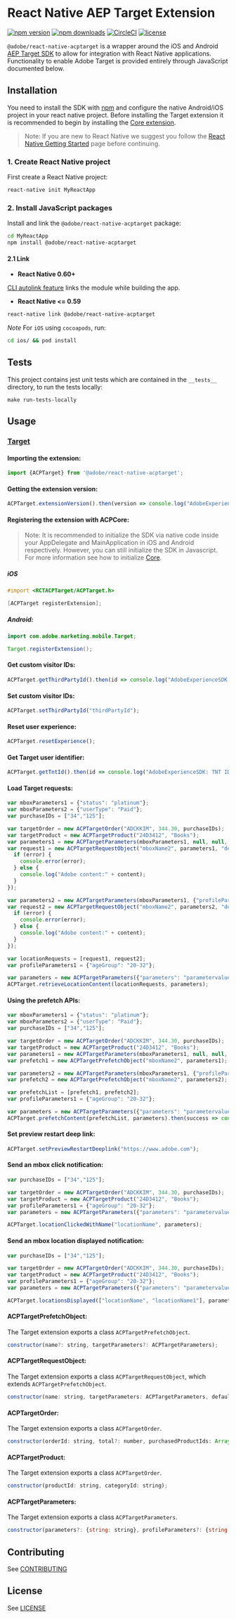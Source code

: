 
# React Native AEP Target Extension

[![npm version](https://badge.fury.io/js/%40adobe%2Freact-native-acptarget.svg)](https://www.npmjs.com/package/@adobe/react-native-acptarget) 
[![npm downloads](https://img.shields.io/npm/dm/@adobe/react-native-acptarget)](https://www.npmjs.com/package/@adobe/react-native-acptarget)
[![CircleCI](https://img.shields.io/circleci/project/github/adobe/react-native-acptarget/main.svg?logo=circleci)](https://circleci.com/gh/adobe/workflows/react-native-acptarget) 
[![license](https://img.shields.io/npm/l/@adobe/react-native-acptarget.svg)](https://github.com/adobe/react-native-acptarget/blob/main/LICENSE)

`@adobe/react-native-acptarget` is a wrapper around the iOS and Android [AEP Target SDK](https://aep-sdks.gitbook.io/docs/using-mobile-extensions/adobe-target) to allow for integration with React Native applications. Functionality to enable Adobe Target is provided entirely through JavaScript documented below.


## Installation

You need to install the SDK with [npm](https://www.npmjs.com/) and configure the native Android/iOS project in your react native project. Before installing the Target extension it is recommended to begin by installing the [Core extension](https://github.com/adobe/react-native-acpcore).

> Note: If you are new to React Native we suggest you follow the [React Native Getting Started](<https://facebook.github.io/react-native/docs/getting-started.html>) page before continuing.

### 1. Create React Native project

First create a React Native project:

```bash
react-native init MyReactApp
```

### 2. Install JavaScript packages

Install and link the `@adobe/react-native-acptarget` package:

```bash
cd MyReactApp
npm install @adobe/react-native-acptarget
```

#### 2.1 Link
- **React Native 0.60+**


[CLI autolink feature](https://github.com/react-native-community/cli/blob/master/docs/autolinking.md) links the module while building the app.


- **React Native <= 0.59**


```bash
react-native link @adobe/react-native-acptarget
```

*Note* For `iOS` using `cocoapods`, run:

```bash
cd ios/ && pod install
```


## Tests
This project contains jest unit tests which are contained in the `__tests__` directory, to run the tests locally:
```
make run-tests-locally
```

## Usage

### [Target](https://aep-sdks.gitbook.io/docs/using-mobile-extensions/adobe-target)

#### Importing the extension:
```javascript
import {ACPTarget} from '@adobe/react-native-acptarget';
```

#### Getting the extension version:

```javascript
ACPTarget.extensionVersion().then(version => console.log("AdobeExperienceSDK: ACPTarget version: " + version));
```

#### Registering the extension with ACPCore:

> Note: It is recommended to initialize the SDK via native code inside your AppDelegate and MainApplication in iOS and Android respectively. However, you can still initialize the SDK in Javascript. For more information see how to initialize [Core](https://github.com/adobe/react-native-acpcore#initializing-the-sdk). 

##### **iOS**
```objective-c
#import <RCTACPTarget/ACPTarget.h>

[ACPTarget registerExtension];
```

##### **Android:**
```java
import com.adobe.marketing.mobile.Target;

Target.registerExtension();
```

#### Get custom visitor IDs:

```javascript
ACPTarget.getThirdPartyId().then(id => console.log("AdobeExperienceSDK: Third Party ID: " + id));
```

#### Set custom visitor IDs:

```javascript
ACPTarget.setThirdPartyId("thirdPartyId");
```

#### Reset user experience:

```javascript
ACPTarget.resetExperience();
```

#### Get Target user identifier:

```javascript
ACPTarget.getTntId().then(id => console.log("AdobeExperienceSDK: TNT ID " + id));
```

#### Load Target requests:

```javascript
var mboxParameters1 = {"status": "platinum"};
var mboxParameters2 = {"userType": "Paid"};
var purchaseIDs = ["34","125"];

var targetOrder = new ACPTargetOrder("ADCKKIM", 344.30, purchaseIDs);
var targetProduct = new ACPTargetProduct("24D3412", "Books");
var parameters1 = new ACPTargetParameters(mboxParameters1, null, null, null);
var request1 = new ACPTargetRequestObject("mboxName2", parameters1, "defaultContent1", (error, content) => {
  if (error) {
    console.error(error);
  } else {
    console.log("Adobe content:" + content);
  }
});

var parameters2 = new ACPTargetParameters(mboxParameters1, {"profileParameters": "parameterValue"}, targetProduct, targetOrder);
var request2 = new ACPTargetRequestObject("mboxName2", parameters2, "defaultContent2", (error, content) => {
  if (error) {
    console.error(error);
  } else {
    console.log("Adobe content:" + content);
  }
});

var locationRequests = [request1, request2];
var profileParameters1 = {"ageGroup": "20-32"};

var parameters = new ACPTargetParameters({"parameters": "parametervalue"}, profileParameters1, targetProduct, targetOrder);
ACPTarget.retrieveLocationContent(locationRequests, parameters);
```

#### Using the prefetch APIs:

```javascript
var mboxParameters1 = {"status": "platinum"};
var mboxParameters2 = {"userType": "Paid"};
var purchaseIDs = ["34","125"];

var targetOrder = new ACPTargetOrder("ADCKKIM", 344.30, purchaseIDs);
var targetProduct = new ACPTargetProduct("24D3412", "Books");
var parameters1 = new ACPTargetParameters(mboxParameters1, null, null, null);
var prefetch1 = new ACPTargetPrefetchObject("mboxName2", parameters1);

var parameters2 = new ACPTargetParameters(mboxParameters1, {"profileParameters": "parameterValue"}, targetProduct, targetOrder);
var prefetch2 = new ACPTargetPrefetchObject("mboxName2", parameters2);

var prefetchList = [prefetch1, prefetch2];
var profileParameters1 = {"ageGroup": "20-32"};

var parameters = new ACPTargetParameters({"parameters": "parametervalue"}, profileParameters1, targetProduct, targetOrder);
ACPTarget.prefetchContent(prefetchList, parameters).then(success => console.log(success)).catch(err => console.log(err));
```

#### Set preview restart deep link:

```javascript
ACPTarget.setPreviewRestartDeeplink("https://www.adobe.com");
```

#### Send an mbox click notification:

```javascript
var purchaseIDs = ["34","125"];

var targetOrder = new ACPTargetOrder("ADCKKIM", 344.30, purchaseIDs);
var targetProduct = new ACPTargetProduct("24D3412", "Books");
var profileParameters1 = {"ageGroup": "20-32"};
var parameters = new ACPTargetParameters({"parameters": "parametervalue"}, profileParameters1, targetProduct, targetOrder);

ACPTarget.locationClickedWithName("locationName", parameters);
```

#### Send an mbox location displayed notification:
```javascript
var purchaseIDs = ["34","125"];

var targetOrder = new ACPTargetOrder("ADCKKIM", 344.30, purchaseIDs);
var targetProduct = new ACPTargetProduct("24D3412", "Books");
var profileParameters1 = {"ageGroup": "20-32"};
var parameters = new ACPTargetParameters({"parameters": "parametervalue"}, profileParameters1, targetProduct, targetOrder);

ACPTarget.locationsDisplayed(["locationName", "locationName1"], parameters);
```

#### ACPTargetPrefetchObject:
The Target extension exports a class `ACPTargetPrefetchObject`.

```javascript
constructor(name?: string, targetParameters?: ACPTargetParameters);
```


#### ACPTargetRequestObject:
The Target extension exports a class `ACPTargetRequestObject`, which extends `ACPTargetPrefetchObject`.
```javascript
constructor(name: string, targetParameters: ACPTargetParameters, defaultContent: string);
```

#### ACPTargetOrder:
The Target extension exports a class `ACPTargetOrder`.
```javascript
constructor(orderId: string, total?: number, purchasedProductIds: Array<string>);
```

#### ACPTargetProduct:
The Target extension exports a class `ACPTargetOrder`.
```javascript
constructor(productId: string, categoryId: string);
```

#### ACPTargetParameters:
The Target extension exports a class `ACPTargetParameters`.
```javascript
constructor(parameters?: {string: string}, profileParameters?: {string: string}, product?: ACPTargetProduct, order?: ACPTargetOrder);
```

## Contributing
See [CONTRIBUTING](CONTRIBUTING.md)

## License
See [LICENSE](LICENSE)
